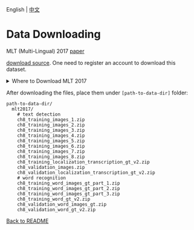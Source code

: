 English | [中文](../../cn/datasets/mlt2017.md)

# Data Downloading

MLT (Multi-Lingual) 2017 [paper](https://ieeexplore.ieee.org/abstract/document/8270168)

[download source](https://rrc.cvc.uab.es/?ch=8&com=downloads). One need to register an account to download this dataset.

<details>
  <summary>Where to Download MLT 2017</summary>

MLT 2017 dataset consists of two tasks. Task 1 is Text detection (Multi-Language Script) and Task 2 is Word Recognition.

### Text Detection(Multi-script)

The 11 files downloaded from [web](https://rrc.cvc.uab.es/?ch=8&com=downloads) for task 1 are

```
ch8_training_images_x.zip(x from 1 to 8)
ch8_validation_images.zip
ch8_training_localization_transcription_gt_v2.zip
ch8_validation_localization_transcription_gt_v2.zip
```

No need to download the Test Set.


### Word Identification

The 6 files downloaded from [web](https://rrc.cvc.uab.es/?ch=8&com=downloads) for task 2 are
```
 ch8_training_word_images_gt_part_x.zip (x from 1 to 3)
 ch8_validation_word_images_gt.zip
 ch8_training_word_gt_v2.zip
 ch8_validation_word_gt_v2.zip
 ```

</details>

After downloading the files, place them under `[path-to-data-dir]` folder:
```
path-to-data-dir/
  mlt2017/
    # text detection
    ch8_training_images_1.zip
    ch8_training_images_2.zip
    ch8_training_images_3.zip
    ch8_training_images_4.zip
    ch8_training_images_5.zip
    ch8_training_images_6.zip
    ch8_training_images_7.zip
    ch8_training_images_8.zip
    ch8_training_localization_transcription_gt_v2.zip
    ch8_validation_images.zip
    ch8_validation_localization_transcription_gt_v2.zip
    # word recognition
    ch8_training_word_images_gt_part_1.zip
    ch8_training_word_images_gt_part_2.zip
    ch8_training_word_images_gt_part_3.zip
    ch8_training_word_gt_v2.zip
    ch8_validation_word_images_gt.zip
    ch8_validation_word_gt_v2.zip

```

[Back to README](../../../tools/dataset_converters/README.md)
